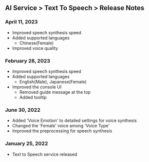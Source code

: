 ## AI Service > Text To Speech > Release Notes

### April 11, 2023

* Improved speech synthesis speed
* Added supported languages
  * Chinese(Female)
* Improved voice quality

### February 28, 2023

* Improved speech synthesis speed
* Added supported languages
    * English(Male), Japanese(Female)
* Improved the console UI
    * Removed guide message at the top
    * Added tooltip

### June 30, 2022

* Added 'Voice Emotion' to detailed settings for voice synthesis
* Changed the 'Female' voice among 'Voice Type'
* Improved the preprocessing for speech synthesis

### January 25, 2022

* Text to Speech service released
